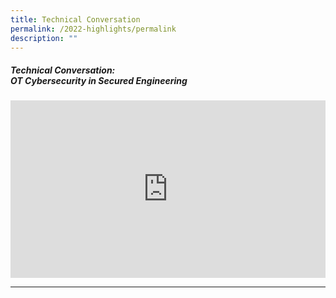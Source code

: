 ```yaml
---
title: Technical Conversation
permalink: /2022-highlights/permalink
description: ""
---
```

##### **Technical Conversation: <br> OT Cybersecurity in Secured Engineering**
<div class="video-container">
<iframe width="853" height="315" src="https://www.youtube.com/embed/fdpOseg9bs4" frameborder="0" allow="accelerometer; autoplay; encrypted-media; gyroscope; picture-in-picture" allowfullscreen></iframe></div>
<hr class="my-3 border-primary" />






<style type="text/css"> 
	    .video-container {
      position: relative;
      padding-bottom: 56.25%; /* 16:9 */
      height: 0;
    }
    .video-container iframe {
      position: absolute;
      top: 0;
      left: 0;
      width: 100%;
      height: 100%;
    }
	</style>